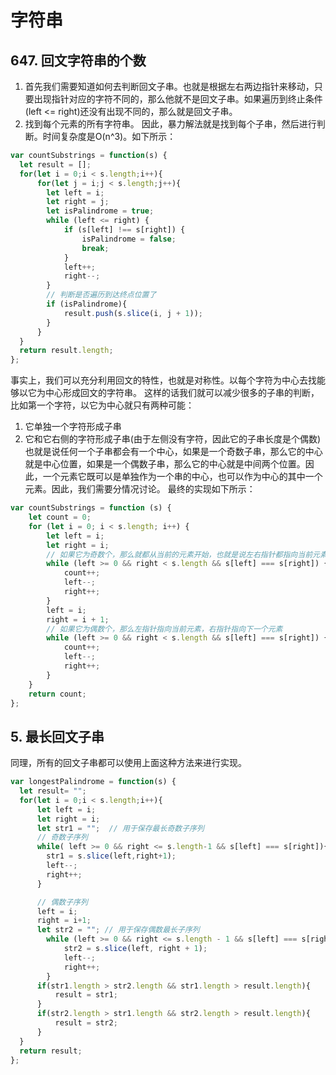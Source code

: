 # 字符串

## 647. 回文字符串的个数
1. 首先我们需要知道如何去判断回文子串。也就是根据左右两边指针来移动，只要出现指针对应的字符不同的，那么他就不是回文子串。如果遍历到终止条件(left <= right)还没有出现不同的，那么就是回文子串。
2. 找到每个元素的所有字符串。
因此，暴力解法就是找到每个子串，然后进行判断。时间复杂度是O(n^3)。如下所示：
```js
var countSubstrings = function(s) {
  let result = [];
  for(let i = 0;i < s.length;i++){
      for(let j = i;j < s.length;j++){
        let left = i;
        let right = j;
        let isPalindrome = true;
        while (left <= right) {
            if (s[left] !== s[right]) {
                isPalindrome = false;
                break;
            }
            left++;
            right--;
        }
        // 判断是否遍历到达终点位置了
        if (isPalindrome){
            result.push(s.slice(i, j + 1));
        }
      }
  }
  return result.length;
};
```
事实上，我们可以充分利用回文的特性，也就是对称性。以每个字符为中心去找能够以它为中心形成回文的字符串。
这样的话我们就可以减少很多的子串的判断，比如第一个字符，以它为中心就只有两种可能：
1. 它单独一个字符形成子串
2. 它和它右侧的字符形成子串(由于左侧没有字符，因此它的子串长度是个偶数)
也就是说任何一个子串都会有一个中心，如果是一个奇数子串，那么它的中心就是中心位置，如果是一个偶数子串，那么它的中心就是中间两个位置。因此，一个元素它既可以是单独作为一个串的中心，也可以作为中心的其中一个元素。因此，我们需要分情况讨论。
最终的实现如下所示：
```js
var countSubstrings = function (s) {
    let count = 0;
    for (let i = 0; i < s.length; i++) {
        let left = i;
        let right = i;
        // 如果它为奇数个，那么就都从当前的元素开始，也就是说左右指针都指向当前元素
        while (left >= 0 && right < s.length && s[left] === s[right]) {
            count++;
            left--;
            right++;
        }
        left = i;
        right = i + 1;
        // 如果它为偶数个，那么左指针指向当前元素，右指针指向下一个元素
        while (left >= 0 && right < s.length && s[left] === s[right]) {
            count++;
            left--;
            right++;
        }
    }
    return count;
};
```

## 5. 最长回文子串
同理，所有的回文子串都可以使用上面这种方法来进行实现。
```js
var longestPalindrome = function(s) {
  let result= "";
  for(let i = 0;i < s.length;i++){
      let left = i;
      let right = i;
      let str1 = "";  // 用于保存最长奇数子序列
      // 奇数子序列
      while( left >= 0 && right <= s.length-1 && s[left] === s[right]){
        str1 = s.slice(left,right+1);
        left--;
        right++;
      }

      // 偶数子序列
      left = i;
      right = i+1;
      let str2 = ""; // 用于保存偶数最长子序列
        while (left >= 0 && right <= s.length - 1 && s[left] === s[right]) {
            str2 = s.slice(left, right + 1);
            left--;
            right++;
        }
      if(str1.length > str2.length && str1.length > result.length){
          result = str1;
      }
      if(str2.length > str1.length && str2.length > result.length){
          result = str2;
      }
  }
  return result;
};
```